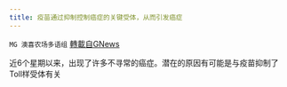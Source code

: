 ```yaml
---
title: 疫苗通过抑制控制癌症的关键受体，从而引发癌症
---
```

`MG 澳喜农场多语组` [轉載自GNews](https://gnews.org/zh-hans/1579319/)

近6个星期以来，出现了许多不寻常的癌症。潜在的原因有可能是与疫苗抑制了Toll样受体有关
